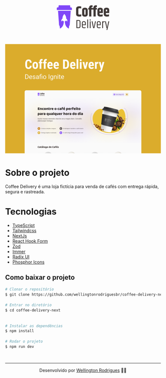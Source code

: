 <h1 align="center">
  <img src="./src/assets/Logo.svg">
</h1>

<h1 align="center">
  <img src="./src/assets/Capa.png">
</h1>

# Sobre o projeto

<p>
  Coffee Delivery é uma loja fictícia para venda de cafés com entrega rápida, segura e rastreada.
</p>

# Tecnologias

- [TypeScript](https://www.typescriptlang.org/)
- [Tailwindcss](https://tailwindcss.com/)
- [NextJs](https://nextjs.org/)
- [React Hook Form](https://react-hook-form.com/)
- [Zod](https://zod.dev/)
- [Immer](https://immerjs.github.io/immer/)
- [Radix UI](https://www.radix-ui.com/)
- [Phosphor Icons](https://phosphoricons.com/)

## Como baixar o projeto

```bash
# Clonar o repositório
$ git clone https://github.com/wellingtonrodriguesbr/coffee-delivery-next.git

# Entrar no diretório
$ cd coffee-delivery-next


# Instalar as dependências
$ npm install

# Rodar o projeto
$ npm run dev
```

<br/>
<hr/>

<p align="center">Desenvolvido por <a href="https://www.linkedin.com/in/wellingtonrodriguesbr/" target="_blank">Wellington Rodrigues</a> ✌🏽</p>
